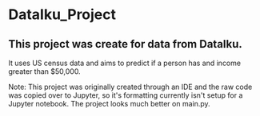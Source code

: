 # DataIku_Project

## This project was create for data from DataIku. 

It uses US census data and aims to predict if a person has and income greater than $50,000.

Note: This project was originally created through an IDE and the raw code was copied over to Jupyter, so it's formatting currently isn't setup for a Jupyter notebook. The project looks much better on main.py.
